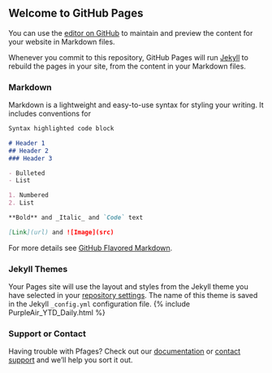 ## Welcome to GitHub Pages

You can use the [editor on GitHub](https://github.com/intelligent-environments-lab/bleed-orange-measure-purple/edit/gh-pages/index.md) to maintain and preview the content for your website in Markdown files.

Whenever you commit to this repository, GitHub Pages will run [Jekyll](https://jekyllrb.com/) to rebuild the pages in your site, from the content in your Markdown files.

### Markdown

Markdown is a lightweight and easy-to-use syntax for styling your writing. It includes conventions for

```markdown
Syntax highlighted code block

# Header 1
## Header 2
### Header 3

- Bulleted
- List

1. Numbered
2. List

**Bold** and _Italic_ and `Code` text

[Link](url) and ![Image](src)
```

For more details see [GitHub Flavored Markdown](https://guides.github.com/features/mastering-markdown/).

### Jekyll Themes

Your Pages site will use the layout and styles from the Jekyll theme you have selected in your [repository settings](https://github.com/intelligent-environments-lab/bleed-orange-measure-purple/settings). The name of this theme is saved in the Jekyll `_config.yml` configuration file.
{% include PurpleAir_YTD_Daily.html %}
### Support or Contact
[]("https://github.com/intelligent-environments-lab/bleed-orange-measure-purple/blob/gh-pages/PurpleAir%20YTD%20Daily.html")

Having trouble with Pfages? Check out our [documentation](https://docs.github.com/categories/github-pages-basics/) or [contact support](https://github.com/contact) and we’ll help you sort it out.

